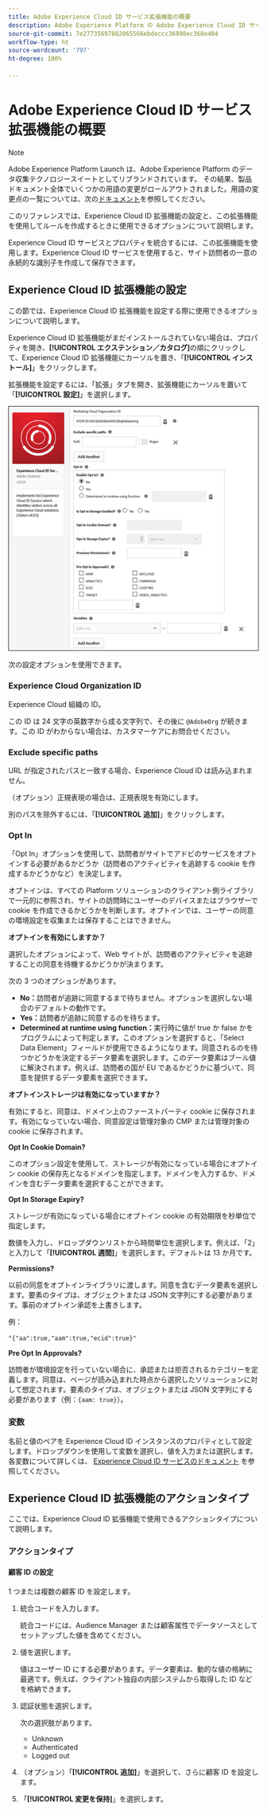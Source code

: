 ```yaml
---
title: Adobe Experience Cloud ID サービス拡張機能の概要
description: Adobe Experience Platform の Adobe Experience Cloud ID サービスタグ拡張機能について説明します。
source-git-commit: 7e27735697882065566ebdeccc36998ec368e404
workflow-type: ht
source-wordcount: '797'
ht-degree: 100%

---
```


# Adobe Experience Cloud ID サービス拡張機能の概要

>[!NOTE]
>
>Adobe Experience Platform Launch は、Adobe Experience Platform のデータ収集テクノロジースイートとしてリブランドされています。 その結果、製品ドキュメント全体でいくつかの用語の変更がロールアウトされました。用語の変更点の一覧については、次の[ドキュメント](../../../term-updates.md)を参照してください。

このリファレンスでは、Experience Cloud ID 拡張機能の設定と、この拡張機能を使用してルールを作成するときに使用できるオプションについて説明します。

Experience Cloud ID サービスとプロパティを統合するには、この拡張機能を使用します。Experience Cloud ID サービスを使用すると、サイト訪問者の一意の永続的な識別子を作成して保存できます。

## Experience Cloud ID 拡張機能の設定

この節では、Experience Cloud ID 拡張機能を設定する際に使用できるオプションについて説明します。

Experience Cloud ID 拡張機能がまだインストールされていない場合は、プロパティを開き、**[!UICONTROL エクステンション／カタログ]**&#x200B;の順にクリックして、Experience Cloud ID 拡張機能にカーソルを置き、「**[!UICONTROL インストール]**」をクリックします。

拡張機能を設定するには、「拡張」タブを開き、拡張機能にカーソルを置いて「**[!UICONTROL 設定]**」を選択します。

![](../../../images/optin.jpg)

次の設定オプションを使用できます。

### Experience Cloud Organization ID

Experience Cloud 組織の ID。

この ID は 24 文字の英数字から成る文字列で、その後に `@AdobeOrg` が続きます。この ID がわからない場合は、カスタマーケアにお問合せください。

### Exclude specific paths

URL が指定されたパスと一致する場合、Experience Cloud ID は読み込まれません。

（オプション）正規表現の場合は、正規表現を有効にします。

別のパスを除外するには、「**[!UICONTROL 追加]**」をクリックします。

### Opt In

「Opt In」オプションを使用して、訪問者がサイトでアドビのサービスをオプトインする必要があるかどうか（訪問者のアクティビティを追跡する cookie を作成するかどうかなど）を決定します。

オプトインは、すべての Platform ソリューションのクライアント側ライブラリで一元的に参照され、サイトの訪問時にユーザーのデバイスまたはブラウザーで cookie を作成できるかどうかを判断します。オプトインでは、ユーザーの同意の環境設定を収集または保存することはできません。

**オプトインを有効にしますか？**

選択したオプションによって、Web サイトが、訪問者のアクティビティを追跡することの同意を待機するかどうかが決まります。

次の 3 つのオプションがあります。

* **No：**&#x200B;訪問者が追跡に同意するまで待ちません。オプションを選択しない場合のデフォルトの動作です。
* **Yes：**&#x200B;訪問者が追跡に同意するのを待ちます。
* **Determined at runtime using function：**&#x200B;実行時に値が true か false かをプログラムによって判定します。このオプションを選択すると、「Select Data Element」フィールドが使用できるようになります。同意されるのを待つかどうかを決定するデータ要素を選択します。このデータ要素はブール値に解決されます。例えば、訪問者の国が EU であるかどうかに基づいて、同意を提供するデータ要素を選択できます。

**オプトインストレージは有効になっていますか？**

有効にすると、同意は、ドメイン上のファーストパーティ cookie に保存されます。有効になっていない場合、同意設定は管理対象の CMP または管理対象のcookie に保存されます。

**Opt In Cookie Domain?**

このオプション設定を使用して、ストレージが有効になっている場合にオプトイン cookie の保存先となるドメインを指定します。ドメインを入力するか、ドメインを含むデータ要素を選択することができます。

**Opt In Storage Expiry?**

ストレージが有効になっている場合にオプトイン cookie の有効期限を秒単位で指定します。

数値を入力し、ドロップダウンリストから時間単位を選択します。例えば、「2」と入力して「**[!UICONTROL 週間]**」を選択します。デフォルトは 13 か月です。

**Permissions?**

以前の同意をオプトインライブラリに渡します。同意を含むデータ要素を選択します。要素のタイプは、オブジェクトまたは JSON 文字列にする必要があります。事前のオプトイン承認を上書きします。

例：

`"{"aa":true,"aam":true,"ecid":true}"`

**Pre Opt In Approvals?**

訪問者が環境設定を行っていない場合に、承認または拒否されるカテゴリーを定義します。同意は、ページが読み込まれた時点から選択したソリューションに対して想定されます。要素のタイプは、オブジェクトまたは JSON 文字列にする必要があります（例：`{aam: true}`）。

### 変数

名前と値のペアを Experience Cloud ID インスタンスのプロパティとして設定します。ドロップダウンを使用して変数を選択し、値を入力または選択します。各変数について詳しくは、 [Experience Cloud ID サービスのドキュメント](https://experiencecloud.adobe.com/resources/help/ja_JP/mcvid/mcvid-overview.html) を参照してください。

## Experience Cloud ID 拡張機能のアクションタイプ

ここでは、Experience Cloud ID 拡張機能で使用できるアクションタイプについて説明します。

### アクションタイプ

#### 顧客 ID の設定

1 つまたは複数の顧客 ID を設定します。

1. 統合コードを入力します。

   統合コードには、Audience Manager または顧客属性でデータソースとしてセットアップした値を含めてください。

1. 値を選択します。

   値はユーザー ID にする必要があります。データ要素は、動的な値の格納に最適です。例えば、クライアント独自の内部システムから取得した ID などを格納できます。

1. 認証状態を選択します。

   次の選択肢があります。

   * Unknown
   * Authenticated
   * Logged out

1. （オプション）「**[!UICONTROL 追加]**」を選択して、さらに顧客 ID を設定します。
1. 「**[!UICONTROL 変更を保持]**」を選択します。
